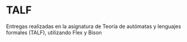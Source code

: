 # TALF
Entregas realizadas en la asignatura de Teoría de autómatas y lenguajes formales (TALF), utilizando Flex y Bison
